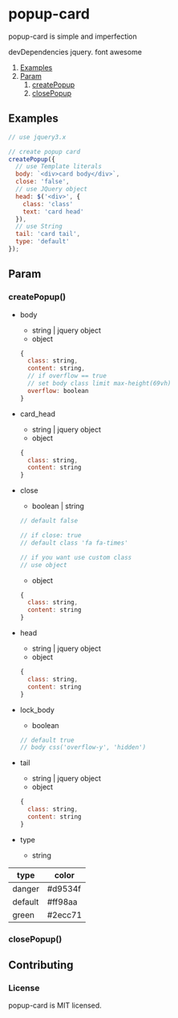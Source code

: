 # popup-card

popup-card is simple and imperfection

devDependencies jquery. font awesome

  1. [Examples](https://github.com/k-atom/popup-card#Examples)
  1. [Param](https://github.com/k-atom/popup-card#Param)
     1. [createPopup](https://github.com/k-atom/popup-card#createpopup)
     1. [closePopup](https://github.com/k-atom/popup-card#closepopup)

## Examples
```javascript
// use jquery3.x

// create popup card
createPopup({
  // use Template literals
  body: `<div>card body</div>`,
  close: 'false',
  // use JQuery object
  head: $('<div>', {
    class: 'class'
    text: 'card head'
  }),
  // use String
  tail: 'card tail',
  type: 'default'
});
```

## Param

### createPopup()

* body
  * string | jquery object
  * object 
  ```javascript
  {
    class: string,
    content: string,
    // if overflow == true
    // set body class limit max-height(69vh)
    overflow: boolean
  }
  ```

* card_head
  * string | jquery object
  * object 
  ```javascript
  {
    class: string,
    content: string
  }
  ```

* close
  * boolean | string
  ```javascript
  // default false
  
  // if close: true
  // default class 'fa fa-times'
  
  // if you want use custom class
  // use object
  ```
  * object 
  ```javascript
  {
    class: string,
    content: string
  }
  ```

* head
  * string | jquery object
  * object 
  ```javascript
  {
    class: string,
    content: string
  }
  ```

* lock_body
  * boolean
  ```javascript
  // default true
  // body css('overflow-y', 'hidden')
  ```

* tail
  * string | jquery object
  * object 
  ```javascript
  {
    class: string,
    content: string
  }
  ```

* type
  * string

type |  color
----- | -----
danger | #d9534f
default | #ff98aa
green | #2ecc71

### closePopup()

## Contributing

### License

popup-card is MIT licensed.
